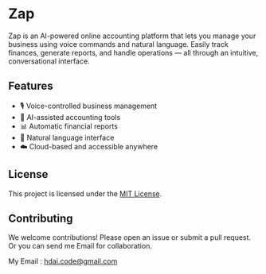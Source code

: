 # Zap

Zap is an AI-powered online accounting platform that lets you manage your business using voice commands and natural language. Easily track finances, generate reports, and handle operations — all through an intuitive, conversational interface.

## Features

- 🎙️ Voice-controlled business management
- 🧠 AI-assisted accounting tools
- 📊 Automatic financial reports
- 💬 Natural language interface
- ☁️ Cloud-based and accessible anywhere

## License

This project is licensed under the [MIT License](LICENSE).

## Contributing

We welcome contributions! Please open an issue or submit a pull request.
Or you can send me Email for collaboration.

My Email : hdai.code@gmail.com
